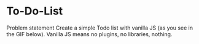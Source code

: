 # To-Do-List
 
Problem statement
Create a simple Todo list with vanilla JS (as you see in the GIF below). Vanilla JS means no plugins, no libraries, nothing.
